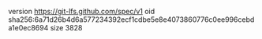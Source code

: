 version https://git-lfs.github.com/spec/v1
oid sha256:6a71d26b4d6a577234392ecf1cdbe5e8e4073860776c0ee996cebda1e0ec8694
size 3828
